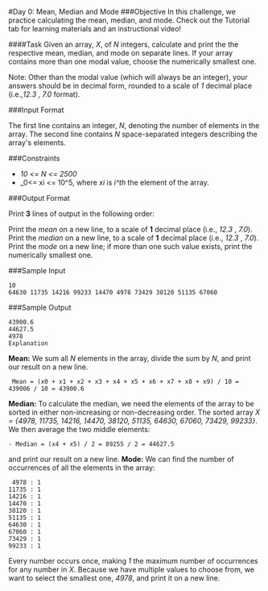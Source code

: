 #Day 0: Mean, Median and Mode
###Objective 
In this challenge, we practice calculating the mean, median, and mode. Check out the Tutorial tab for learning materials and an instructional video!

####Task 
Given an array, _X_, of _N_ integers, calculate and print the the respective mean, median, and mode on separate lines. If your array contains more than one modal value, choose the numerically smallest one.

Note: Other than the modal value (which will always be an integer), your answers should be in decimal form, rounded to a scale of _1_ decimal place (i.e.,_12.3_ , _7.0_ format).

###Input Format

The first line contains an integer, _N_, denoting the number of elements in the array. 
The second line contains _N_ space-separated integers describing the array's elements.

###Constraints

- _10 <= N <= 2500_
- _0<= xi <= 10^5, where _xi_ is _i^th_ the  element of the array.

###Output Format

Print **3** lines of output in the following order:

Print the _mean_ on a new line, to a scale of **1** decimal place (i.e., _12.3_ , _7.0_).
Print the _median_ on a new line, to a scale of **1** decimal place (i.e., _12.3_ , _7.0_).
Print the _mode_ on a new line; if more than one such value exists, print the numerically smallest one.

###Sample Input

```
10
64630 11735 14216 99233 14470 4978 73429 38120 51135 67060
```

###Sample Output

```
43900.6
44627.5
4978
Explanation
```

**Mean:** 
We sum all _N_ elements in the array, divide the sum by _N_, and print our result on a new line.

```
 Mean = (x0 + x1 + x2 + x3 + x4 + x5 + x6 + x7 + x8 + x9) / 10 = 439006 / 10 = 43900.6
```

**Median:** 
To calculate the median, we need the elements of the array to be sorted in either non-increasing or non-decreasing order. The sorted array _X = {4978, 11735, 14216, 14470, 38120, 51135, 64630, 67060, 73429, 99233}_. We then average the two middle elements:
```
- Median = (x4 + x5) / 2 = 89255 / 2 = 44627.5
```
and print our result on a new line.
**Mode:** 
We can find the number of occurrences of all the elements in the array:
```
 4978 : 1
11735 : 1
14216 : 1
14470 : 1
38120 : 1
51135 : 1
64630 : 1
67060 : 1
73429 : 1
99233 : 1
```
Every number occurs once, making _1_ the maximum number of occurrences for any number in _X_. Because we have multiple values to choose from, we want to select the smallest one, _4978_, and print it on a new line.